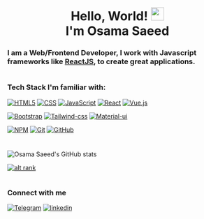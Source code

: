 <h1 align="center">Hello, World! <img src="https://raw.githubusercontent.com/MartinHeinz/MartinHeinz/master/wave.gif" width="30px"><br>I'm Osama Saeed</h1>

### I am a Web/Frontend Developer, I work with Javascript frameworks like [ReactJS](https://beta.reactjs.org/), to create great applications.
#
### Tech Stack I'm familiar with:

[![HTML5](https://img.shields.io/badge/html5-%23E34F26.svg?style=for-the-badge&logo=html5&logoColor=white)](https://developer.mozilla.org/en-US/docs/Web/HTML)
[![CSS](https://img.shields.io/badge/css3-%231572B6.svg?style=for-the-badge&logo=css3&logoColor=white)](https://developer.mozilla.org/en-US/docs/Web/CSS)
[![JavaScript](https://img.shields.io/badge/JavaScript-yellow?style=for-the-badge&logo=javascript&logoColor=white)](https://developer.mozilla.org/en-US/docs/Web/JavaScript)
[![React](https://img.shields.io/badge/react-%2320232a.svg?style=for-the-badge&logo=react&logoColor=white)](https://beta.reactjs.org/)
[![Vue.js](https://img.shields.io/badge/vuejs-%2335495e.svg?style=for-the-badge&logo=vuedotjs&logoColor=white)](https://vuejs.org/v2/guide/)

[![Bootstrap](https://img.shields.io/badge/bootstrap-%23563D7C.svg?style=for-the-badge&logo=bootstrap&logoColor=white)](https://getbootstrap.com/)
[![Tailwind-css](https://img.shields.io/badge/Tailwind_CSS-38B2AC?style=for-the-badge&logo=tailwind-css&logoColor=white)](https://tailwindcss.com/)
[![Material-ui](https://img.shields.io/badge/Material--UI-0081CB?style=for-the-badge&logo=material-ui&logoColor=white)](https://mui.com/)

[![NPM](https://img.shields.io/badge/NPM-ffffff.svg?style=for-the-badge&logo=npm)](https://docs.npmjs.com/)
[![Git](https://img.shields.io/badge/git-ffffff.svg?style=for-the-badge&logo=git)](https://git-scm.com/doc)
[![GitHub](https://img.shields.io/badge/github-ffffff.svg?style=for-the-badge&logo=github&logoColor=%23000000)](https://github.com/)

#
![Osama Saeed's GitHub stats](https://github-readme-stats.vercel.app/api/?username=osdroidi&show_icons=true&title_color=fff&icon_color=fff&text_color=9f9f9f&bg_color=151515)

[![alt rank](https://www.codewars.com/users/OsDroidi/badges/large)](https://www.codewars.com/users/OsDroidi/stats)
#

### Connect with me

[![Telegram](https://img.shields.io/badge/Telegram-0088cc?style=for-the-badge&logo=telegram&logoColor=white)](https://t.me/dryJS)
[![linkedin](https://img.shields.io/badge/linkedin-00a0dc?style=for-the-badge&logo=linkedin&logoColor=white)](https://www.linkedin.com/in/osdroidi/)
